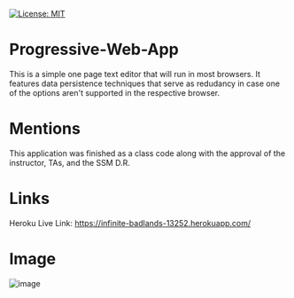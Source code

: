 [![License: MIT](https://img.shields.io/badge/License-MIT-yellow.svg)](https://opensource.org/licenses/MIT)

# Progressive-Web-App
This is a simple one page text editor that will run in most browsers. It features data persistence techniques that serve as redudancy in case one of the options aren't supported in the respective browser. 

# Mentions
This application was finished as a class code along with the approval of the instructor, TAs, and the SSM D.R.

# Links
Heroku Live Link: https://infinite-badlands-13252.herokuapp.com/

# Image
![image](https://user-images.githubusercontent.com/88861538/154819837-91f909a9-abd0-49f2-9813-da19964ccf4b.png)
